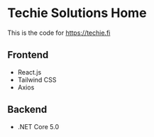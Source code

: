 ﻿# Techie Solutions Home
This is the code for https://techie.fi

## Frontend
- React.js
- Tailwind CSS
- Axios

## Backend
- .NET Core 5.0
